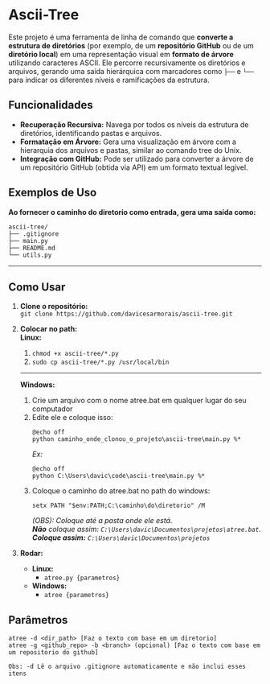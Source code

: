 # Ascii-Tree

Este projeto é uma ferramenta de linha de comando que **converte a estrutura de diretórios** (por exemplo, de um **repositório GitHub** ou de um **diretório local**) em uma representação visual em **formato de árvore** utilizando caracteres ASCII. Ele percorre recursivamente os diretórios e arquivos, gerando uma saída hierárquica com marcadores como `├──` e `└──` para indicar os diferentes níveis e ramificações da estrutura.

## Funcionalidades
- **Recuperação Recursiva:** Navega por todos os níveis da estrutura de diretórios, identificando pastas e arquivos.
- **Formatação em Árvore:** Gera uma visualização em árvore com a hierarquia dos arquivos e pastas, similar ao comando tree do Unix.
- **Integração com GitHub:** Pode ser utilizado para converter a árvore de um repositório GitHub (obtida via API) em um formato textual legível.

## Exemplos de Uso

**Ao fornecer o caminho do diretorio como entrada, gera uma saída como:**

```
ascii-tree/
├── .gitignore
├── main.py
├── README.md
└── utils.py
```
---
## Como Usar

1. **Clone o repositório:** <br>
`git clone https://github.com/davicesarmorais/ascii-tree.git`

2. **Colocar no path:** <br>
    **Linux:**
    1. `chmod +x ascii-tree/*.py`
    2. `sudo cp ascii-tree/*.py /usr/local/bin`
    
    ---

    **Windows:**
    1. Crie um arquivo com o nome atree.bat em qualquer lugar do seu computador
    2. Edite ele e coloque isso:
        ```
        @echo off
        python caminho_onde_clonou_o_projeto\ascii-tree\main.py %*
        ```
        *Ex:* 
        ```
        @echo off
        python C:\Users\davic\code\ascii-tree\main.py %*
        ```
    3. Coloque o caminho do atree.bat no path do windows:
        ```
        setx PATH "$env:PATH;C:\caminho\do\diretorio" /M
        ```
        *(OBS): Coloque até a pasta onde ele está. <br>
        **Não** coloque assim: `C:\Users\davic\Documentos\projetos\atree.bat`.<br> 
        **Coloque assim:** `C:\Users\davic\Documentos\projetos`* 

3. **Rodar:**
    - **Linux:**
        - `atree.py {parametros}`
    - **Windows:**
        - `atree {parametros}`

## Parâmetros
```
atree -d <dir_path> [Faz o texto com base em um diretorio]
atree -g <github_repo> -b <branch> (opcional) [Faz o texto com base em um repositorio do github]

Obs: -d Lê o arquivo .gitignore automaticamente e não inclui esses itens
```
